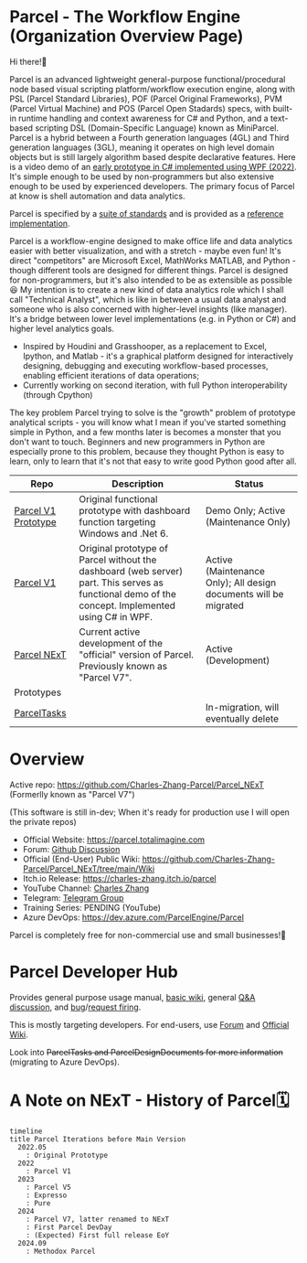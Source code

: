 # Parcel - The Workflow Engine (Organization Overview Page)

Hi there!👋

Parcel is an advanced lightweight general-purpose functional/procedural node based visual scripting platform/workflow execution engine, along with PSL (Parcel Standard Libraries), POF (Parcel Original Frameworks), PVM (Parcel Virtual Machine) and POS (Parcel Open Stadards) specs, with built-in runtime handling and context awareness for C# and Python, and a text-based scripting DSL (Domain-Specific Language) known as MiniParcel. Parcel is a hybrid between a Fourth generation languages (4GL) and Third generation languages (3GL), meaning it operates on high level domain objects but is still largely algorithm based despite declarative features. Here is a video demo of an [early prototype in C# implemented using WPF (2022)](https://youtu.be/yEHaf_4y5AE). It's simple enough to be used by non-programmers but also extensive enough to be used by experienced developers. The primary focus of Parcel at know is shell automation and data analytics.

Parcel is specified by a [suite of standards](https://github.com/Charles-Zhang-Parcel/Parcel_NExT/tree/main/Parcel%20Open%20Standard) and is provided as a [reference implementation](https://github.com/Charles-Zhang-Parcel/Parcel_NExT/tree/main/C%23).

Parcel is a workflow-engine designed to make office life and data analytics easier with better visualization, and with a stretch - maybe even fun! It's direct "competitors" are Microsoft Excel, MathWorks MATLAB, and Python - though different tools are designed for different things. Parcel is designed for non-programmers, but it's also intended to be as extensible as possible 😆 My intention is to create a new kind of data analytics role which I shall call "Technical Analyst", which is like in between a usual data analyst and someone who is also concerned with higher-level insights (like manager). It's a bridge between lower level implementations (e.g. in Python or C#) and higher level analytics goals.

* Inspired by Houdini and Grasshooper, as a replacement to Excel, Ipython, and Matlab - it's a graphical platform designed for interactively designing, debugging and executing workflow-based processes, enabling efficient iterations of data operations; 
* Currently working on second iteration, with full Python interoperability (through Cpython)

The key problem Parcel trying to solve is the "growth" problem of prototype analytical scripts - you will know what I mean if you've started something simple in Python, and a few months later is becomes a monster that you don't want to touch. Beginners and new programmers in Python are especially prone to this problem, because they thought Python is easy to learn, only to learn that it's not that easy to write good Python good after all.

|Repo|Description|Status|
|-|-|-|
|[Parcel V1 Prototype](https://github.com/Charles-Zhang-Parcel/Parcel_V1_Prototype)|Original functional prototype with dashboard function targeting Windows and .Net 6.|Demo Only; Active (Maintenance Only)|
|[Parcel V1](https://github.com/Charles-Zhang-Parcel/Parcel_V1)|Original prototype of Parcel without the dashboard (web server) part. This serves as functional demo of the concept. Implemented using C# in WPF.|Active (Maintenance Only); All design documents will be migrated|
|[Parcel NExT](https://github.com/Charles-Zhang-Parcel/Parcel_NExT)|Current active development of the "official" version of Parcel. Previously known as "Parcel V7".|Active (Development)|
|Prototypes|||
|[ParcelTasks](https://github.com/Charles-Zhang-Parcel/ParcelTasks)||In-migration, will eventually delete|

# Overview

Active repo: https://github.com/Charles-Zhang-Parcel/Parcel_NExT (Formerlly known as "Parcel V7")

(This software is still in-dev; When it's ready for production use I will open the private repos)

* Official Website: https://parcel.totalimagine.com
* Forum: [Github Discussion](https://github.com/Charles-Zhang-Parcel/Parcel_NExT/discussions)
* Official (End-User) Public Wiki: https://github.com/Charles-Zhang-Parcel/Parcel_NExT/tree/main/Wiki
* Itch.io Release: https://charles-zhang.itch.io/parcel
* YouTube Channel: [Charles Zhang](https://www.youtube.com/playlist?list=PLuGKdF2KHaWF6V9-eUWfelc5ZAoHCUbej) <!--In the forseeable future I will be the only one developing this, and to save management effort, I will just take all the glory and manage it under my own accounts.-->
* Telegram: [Telegram Group](https://t.me/+zFs-woUjnLVlNjUx)
* Training Series: PENDING (YouTube)
* Azure DevOps: https://dev.azure.com/ParcelEngine/Parcel

Parcel is completely free for non-commercial use and small businesses!🎉

# Parcel Developer Hub

Provides general purpose usage manual, [basic wiki](https://github.com/Charles-Zhang-Parcel/Parcel_NExT/tree/main/Wiki), general [Q&amp;A discussion](https://github.com/Charles-Zhang-Parcel/Parcel_NExT/discussions/categories/technical), and [bug](https://github.com/Charles-Zhang-Parcel/Parcel_NExT/issues)/[request firing](https://github.com/Charles-Zhang-Parcel/Parcel_NExT/discussions/categories/ideas).

This is mostly targeting developers. For end-users, use [Forum](https://github.com/Charles-Zhang-Parcel/Parcel_NExT/discussions) and [Official Wiki](https://github.com/Charles-Zhang-Parcel/Parcel_NExT/tree/main/Wiki).

Look into ~~ParcelTasks and ParcelDesignDocuments for more information~~ (migrating to Azure DevOps).

# A Note on NExT - History of Parcel🗓️

```mermaid
timeline
title Parcel Iterations before Main Version
  2022.05
    : Original Prototype
  2022
    : Parcel V1
  2023
    : Parcel V5
    : Expresso
    : Pure
  2024
    : Parcel V7, latter renamed to NExT
    : First Parcel DevDay
    : (Expected) First full release EoY
  2024.09
    : Methodox Parcel
```

<!--

**Here are some ideas to get you started:**

🙋‍♀️ A short introduction - what is your organization all about?
🌈 Contribution guidelines - how can the community get involved?
👩‍💻 Useful resources - where can the community find your docs? Is there anything else the community should know?
🍿 Fun facts - what does your team eat for breakfast?
🧙 Remember, you can do mighty things with the power of [Markdown](https://docs.github.com/github/writing-on-github/getting-started-with-writing-and-formatting-on-github/basic-writing-and-formatting-syntax)
-->

